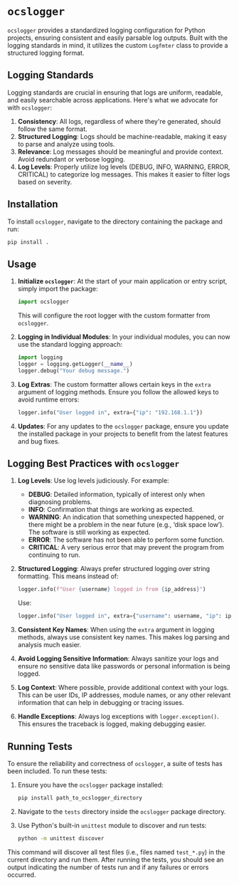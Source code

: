 
# `ocslogger`

`ocslogger` provides a standardized logging configuration for Python projects, ensuring consistent and easily parsable log outputs. Built with the logging standards in mind, it utilizes the custom `Logfmter` class to provide a structured logging format.

## Logging Standards

Logging standards are crucial in ensuring that logs are uniform, readable, and easily searchable across applications. Here's what we advocate for with `ocslogger`:

1. **Consistency**: All logs, regardless of where they're generated, should follow the same format.
2. **Structured Logging**: Logs should be machine-readable, making it easy to parse and analyze using tools.
3. **Relevance**: Log messages should be meaningful and provide context. Avoid redundant or verbose logging.
4. **Log Levels**: Properly utilize log levels (DEBUG, INFO, WARNING, ERROR, CRITICAL) to categorize log messages. This makes it easier to filter logs based on severity.

## Installation

To install `ocslogger`, navigate to the directory containing the package and run:

```bash
pip install .
```

## Usage

1. **Initialize `ocslogger`**:
    At the start of your main application or entry script, simply import the package:

    ```python
    import ocslogger
    ```

    This will configure the root logger with the custom formatter from `ocslogger`.

2. **Logging in Individual Modules**:
    In your individual modules, you can now use the standard logging approach:

    ```python
    import logging
    logger = logging.getLogger(__name__)
    logger.debug("Your debug message.")
    ```

3. **Log Extras**:
    The custom formatter allows certain keys in the `extra` argument of logging methods. Ensure you follow the allowed keys to avoid runtime errors:

    ```python
    logger.info("User logged in", extra={"ip": "192.168.1.1"})
    ```

4. **Updates**:
    For any updates to the `ocslogger` package, ensure you update the installed package in your projects to benefit from the latest features and bug fixes.

## Logging Best Practices with `ocslogger`

1. **Log Levels**: Use log levels judiciously. For example:
    - **DEBUG**: Detailed information, typically of interest only when diagnosing problems.
    - **INFO**: Confirmation that things are working as expected.
    - **WARNING**: An indication that something unexpected happened, or there might be a problem in the near future (e.g., ‘disk space low’). The software is still working as expected.
    - **ERROR**: The software has not been able to perform some function.
    - **CRITICAL**: A very serious error that may prevent the program from continuing to run.

2. **Structured Logging**: Always prefer structured logging over string formatting. This means instead of:
    ```python
    logger.info(f"User {username} logged in from {ip_address}")
    ```
    Use:
    ```python
    logger.info("User logged in", extra={"username": username, "ip": ip_address})
    ```

3. **Consistent Key Names**: When using the `extra` argument in logging methods, always use consistent key names. This makes log parsing and analysis much easier.

4. **Avoid Logging Sensitive Information**: Always sanitize your logs and ensure no sensitive data like passwords or personal information is being logged.

5. **Log Context**: Where possible, provide additional context with your logs. This can be user IDs, IP addresses, module names, or any other relevant information that can help in debugging or tracing issues.

6. **Handle Exceptions**: Always log exceptions with `logger.exception()`. This ensures the traceback is logged, making debugging easier.

## Running Tests

To ensure the reliability and correctness of `ocslogger`, a suite of tests has been included. To run these tests:

1. Ensure you have the `ocslogger` package installed:
   ```bash
   pip install path_to_ocslogger_directory
   ```

2. Navigate to the `tests` directory inside the `ocslogger` package directory.

3. Use Python's built-in `unittest` module to discover and run tests:
   ```bash
   python -m unittest discover
   ```

This command will discover all test files (i.e., files named `test_*.py`) in the current directory and run them. After running the tests, you should see an output indicating the number of tests run and if any failures or errors occurred.
